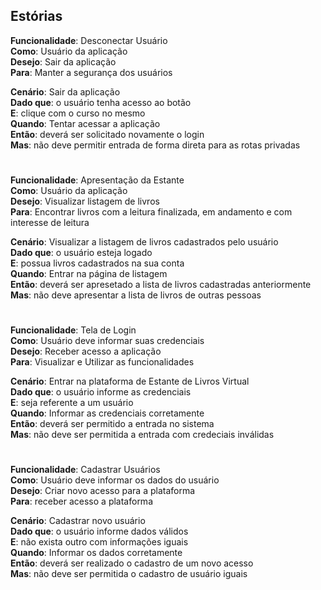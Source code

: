 ## Estórias

**Funcionalidade**: Desconectar Usuário<br>
**Como**: Usuário da aplicação<br>
**Desejo**: Sair da aplicação<br>
**Para**: Manter a segurança dos usuários

**Cenário**: Sair da aplicação <br>
**Dado que**: o usuário tenha acesso ao botão <br>
**E**: clique com o curso no mesmo<br>
**Quando**: Tentar acessar a aplicação <br>
**Então**: deverá ser solicitado novamente o login<br>
**Mas**: não deve permitir entrada de forma direta para as rotas privadas

# 

**Funcionalidade**: Apresentação da Estante<br>
**Como**: Usuário da aplicação<br>
**Desejo**: Visualizar listagem de livros<br>
**Para**: Encontrar livros com a leitura finalizada, em andamento e com interesse de leitura  

**Cenário**: Visualizar a listagem de livros cadastrados pelo usuário<br>
**Dado que**: o usuário esteja logado<br>
**E**: possua livros cadastrados na sua conta <br>
**Quando**: Entrar na página de listagem <br>
**Então**: deverá ser apresetado a lista de livros cadastradas anteriormente<br>
**Mas**: não deve apresentar a lista de livros de outras pessoas

# 

**Funcionalidade**: Tela de Login<br>
**Como**: Usuário deve informar suas credenciais<br>
**Desejo**: Receber acesso a aplicação<br>
**Para**: Visualizar e Utilizar as funcionalidades  

**Cenário**: Entrar na plataforma de Estante de Livros Virtual<br>
**Dado que**: o usuário informe as credenciais <br>
**E**: seja referente a um usuário<br>
**Quando**: Informar as credenciais corretamente <br>
**Então**: deverá ser permitido a entrada no sistema<br>
**Mas**: não deve ser permitida a entrada com credeciais inválidas

# 

**Funcionalidade**: Cadastrar Usuários<br>
**Como**: Usuário deve informar os dados do usuário<br>
**Desejo**: Criar novo acesso para a plataforma <br>
**Para**: receber acesso a plataforma  

**Cenário**: Cadastrar novo usuário<br>
**Dado que**: o usuário informe 
 dados válidos<br>
**E**: não exista outro com informações iguais<br>
**Quando**: Informar os dados corretamente <br>
**Então**: deverá ser realizado o cadastro de um novo acesso<br>
**Mas**: não deve ser permitida o cadastro de usuário iguais
